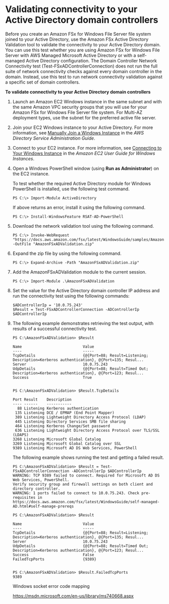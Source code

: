# Validating connectivity to your Active Directory domain controllers<a name="validate-ad-domain-controllers"></a>

 Before you create an Amazon FSx for Windows File Server file system joined to your Active Directory, use the Amazon FSx Active Directory Validation tool to validate the connectivity to your Active Directory domain\. You can use this test whether you are using Amazon FSx for Windows File Server with AWS Managed Microsoft Active Directory or with a self\-managed Active Directory configuration\. The Domain Controller Network Connectivity test \(Test\-FSxADControllerConnection\) does not run the full suite of network connectivity checks against every domain controller in the domain\. Instead, use this test to run network connectivity validation against a specific set of domain controllers\. <a name="test-ad-controller-connectivity"></a>

**To validate connectivity to your Active Directory domain controllers**

1. Launch an Amazon EC2 Windows instance in the same subnet and with the same Amazon VPC security groups that you will use for your Amazon FSx for Windows File Server file system\. For Multi\-AZ deployment types, use the subnet for the preferred active file server\. 

1. Join your EC2 Windows instance to your Active Directory\. For more information, see [Manually Join a Windows Instance](https://docs.aws.amazon.com/directoryservice/latest/admin-guide/join_windows_instance.html) in the *AWS Directory Service Administration Guide*\.

1. Connect to your EC2 instance\. For more information, see [Connecting to Your Windows Instance](https://docs.aws.amazon.com/AWSEC2/latest/WindowsGuide/connecting_to_windows_instance.html) in the *Amazon EC2 User Guide for Windows Instances*\.

1. Open a Windows PowerShell window \(using **Run as Administrator**\) on the EC2 instance\. 

   To test whether the required Active Directory module for Windows PowerShell is installed, use the following test command\.

   

   ```
   PS C:\> Import-Module ActiveDirectory
   ```

   

   If above returns an error, install it using the following command\.

   

   ```
   PS C:\> Install-WindowsFeature RSAT-AD-PowerShell
   ```

1. Download the network validation tool using the following command\. 

   

   ```
   PS C:\> Invoke-WebRequest "https://docs.aws.amazon.com/fsx/latest/WindowsGuide/samples/AmazonFSxADValidation.zip" -OutFile "AmazonFSxADValidation.zip"
   ```

1. Expand the zip file by using the following command\.

   ```
   PS C:\> Expand-Archive -Path "AmazonFSxADValidation.zip"
   ```

1. Add the AmazonFSxADValidation module to the current session\.

   ```
   PS C:\> Import-Module .\AmazonFSxADValidation
   ```

1. Set the value for the Active Directory domain controller IP address and run the connectivity test using the following commands:

   ```
   $ADControllerIp = '10.0.75.243'
   $Result = Test-FSxADControllerConnection -ADControllerIp $ADControllerIp
   ```

1. The following example demonstrates retrieving the test output, with results of a successful connectivity test\.

   ```
   PS C:\AmazonFSxADValidation> $Result
   
   Name                           Value
   ----                           -----
   TcpDetails                     {@{Port=88; Result=Listening; Description=Kerberos authentication}, @{Port=135; Resul...
   Server                         10.0.75.243
   UdpDetails                     {@{Port=88; Result=Timed Out; Description=Kerberos authentication}, @{Port=123; Resul...
   Success                        True
   
   
   PS C:\AmazonFSxADValidation> $Result.TcpDetails
   
   Port Result    Description
   ---- ------    -----------
     88 Listening Kerberos authentication
    135 Listening DCE / EPMAP (End Point Mapper)
    389 Listening Lightweight Directory Access Protocol (LDAP)
    445 Listening Directory Services SMB file sharing
    464 Listening Kerberos Change/Set password
    636 Listening Lightweight Directory Access Protocol over TLS/SSL (LDAPS)
   3268 Listening Microsoft Global Catalog
   3269 Listening Microsoft Global Catalog over SSL
   9389 Listening Microsoft AD DS Web Services, PowerShell
   ```

    The following example shows running the test and getting a failed result\. 

   ```
   PS C:\AmazonFSxADValidation> $Result = Test-FSxADControllerConnection -ADControllerIp $ADControllerIp
   WARNING: TCP 9389 failed to connect. Required for Microsoft AD DS Web Services, PowerShell. 
   Verify security group and firewall settings on both client and directory controller.
   WARNING: 1 ports failed to connect to 10.0.75.243. Check pre-requisites in
   https://docs.aws.amazon.com/fsx/latest/WindowsGuide/self-managed-AD.html#self-manage-prereqs
   
   PS C:\AmazonFSxADValidation> $Result
   
   Name                           Value
   ----                           -----
   TcpDetails                     {@{Port=88; Result=Listening; Description=Kerberos authentication}, @{Port=135; Resul...
   Server                         10.0.75.243
   UdpDetails                     {@{Port=88; Result=Timed Out; Description=Kerberos authentication}, @{Port=123; Resul...
   Success                        False
   FailedTcpPorts                 {9389}
   
   
   PS C:\AmazonFSxADValidation> $Result.FailedTcpPorts
   9389
   ```
   
   Windows socket error code mapping
   
   https://msdn.microsoft.com/en-us/library/ms740668.aspx
   ```